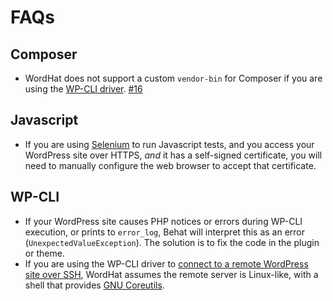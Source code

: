 # FAQs

## Composer
* WordHat does not support a custom `vendor-bin` for Composer if you are using the [WP-CLI driver](drivers.md). [#16](https://github.com/paulgibbs/behat-wordpress-extension/issues/16)

## Javascript
* If you are using [Selenium](http://docs.seleniumhq.org/download/) to run Javascript tests, and you access your WordPress site over HTTPS, *and* it has a self-signed certificate, you will need to manually configure the web browser to accept that certificate.

## WP-CLI
* If your WordPress site causes PHP notices or errors during WP-CLI execution, or prints to `error_log`, Behat will interpret this as an error (`UnexpectedValueException`). The solution is to fix the code in the plugin or theme.
* If you are using the WP-CLI driver to [connect to a remote WordPress site over SSH](https://wp-cli.org/blog/version-0.24.0.html#but-wait-whats-the-ssh-in-there), WordHat assumes the remote server is Linux-like, with a shell that provides [GNU Coreutils](https://www.gnu.org/software/coreutils/coreutils.html).
